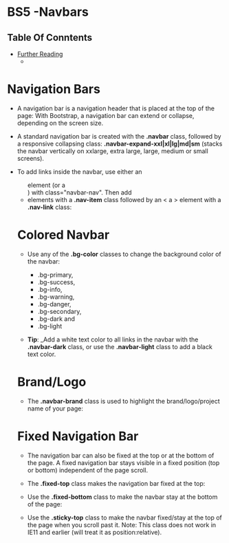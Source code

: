 # BS5 -Navbars

## Table Of Conntents
- [Further Reading]()
    - [](https://www.w3schools.com/bootstrap5/bootstrap_navbar.php)

# Navigation Bars
* A navigation bar is a navigation header that is placed at the top of the page: With Bootstrap, a navigation bar can extend or collapse, depending on the screen size.

* A standard navigation bar is created with the __.navbar__ class, followed by a responsive collapsing class: __.navbar-expand-xxl|xl|lg|md|sm__ (stacks the navbar vertically on xxlarge, extra large, large, medium or small screens).

* To add links inside the navbar, use either an <ul> element (or a <div>) with class="navbar-nav". Then add <li> elements with a __.nav-item__ class followed by an < a > element with a __.nav-link__ class:

# Colored Navbar
* Use any of the __.bg-color__ classes to change the background color of the navbar:
    - .bg-primary, 
    - .bg-success, 
    - .bg-info, 
    - .bg-warning, 
    - .bg-danger, 
    - .bg-secondary, 
    - .bg-dark and 
    - .bg-light

* __Tip__: _Add a white text color to all links in the navbar with the __.navbar-dark__ class, or use the __.navbar-light__ class to add a black text color.

# Brand/Logo
* The __.navbar-brand__ class is used to highlight the brand/logo/project name of your page:

# Fixed Navigation Bar
* The navigation bar can also be fixed at the top or at the bottom of the page. A fixed navigation bar stays visible in a fixed position (top or bottom) independent of the page scroll.

* The __.fixed-top__ class makes the navigation bar fixed at the top:

* Use the __.fixed-bottom__ class to make the navbar stay at the bottom of the page:

* Use the __.sticky-top__ class to make the navbar fixed/stay at the top of the page when you scroll past it. Note: This class does not work in IE11 and earlier (will treat it as position:relative).